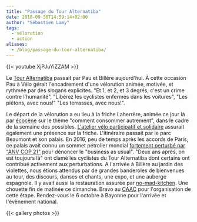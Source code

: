 ```yaml
---
title: "Passage du Tour Alternatiba"
date: 2018-09-30T14:59:14+02:00
author: "Sébastien Lamy"
tags:
  - vélorution
  - action
aliases:
  - /blog/passage-du-tour-alternatiba/
---
```


{{< youtube XjPJuYiZZAM >}}

Le [Tour Alternatiba][] passait par Pau et Billère aujourd'hui. À cette occasion
Pau à Vélo gérait l'encadrement d'une vélorution animée, motivée, et rythmée par
des slogans explicites. "Et 1, et 2, et 3 degrés, c'est un crime contre
l'humanité", "Libérez les cyclistes enfermés dans les voitures", "Les piétons,
avec nous!" "Les terrasses, avec nous!". 

Le départ de la vélorution a eu lieu à la friche Laherrère, animée ce jour là
par [écocène][] sur le thème "comment consommer autrement", dans le cadre de la
semaine des possibles. [L'atelier vélo participatif et solidaire][]  assurait
également une présence sur la friche. L'itinéraire passait par le parc Beaumont
et son palais. En 2016, peu de temps après les accords de Paris,  ce palais
avait connu un sommet pétrolier mondial [fortement perturbé par "ANV COP 21"] pour
dénoncer le "business as usual". "Deux ans après, on est toujours là" ont clamé
les cyclistes du Tour Alternatiba dont certains ont contribué activement aux
perturbations. A l'arrivée à Billère au jardin des violettes, nous étions
attendus par de grandes banderoles de bienvenues au tour, des discours, danses
et chants, une expo, et une auberge espagnole. Il y avait aussi la restauration
assurée par [no-mad-kitchen][]. Une chouette fin de matinée ce dimanche. Bravo au
[CAAC][] pour l'organisation de cette étape. Rendez-vous le 6 octobre à Bayonne pour
l'arrivée et l'évènement national.

{{< gallery photos >}}



[Tour Alternatiba]: https://tour.alternatiba.eu/
[écocène]: http://ecocene.fr/
[L'atelier vélo participatif et solidaire]: http://ateliervelopau.fr/
[fortement perturbé par "ANV COP 21"]: https://alternatiba.eu/2016/04/de-la-cop21-au-sommet-petrolier-de-pau-lancement-dune-strategie-daction-non-violente-et-determinee-pour-le-climat/
[no-mad-kitchen]: https://www.facebook.com/NMK64/
[CAAC]: https://www.facebook.com/pg/leCAAC/posts/
